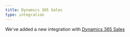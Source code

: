 ```yaml
---
title: Dynamics 365 Sales
type: integration
---
```


We've added a new integration with [Dynamics 365 Sales](https://dynamics.microsoft.com/sales/overview/)
